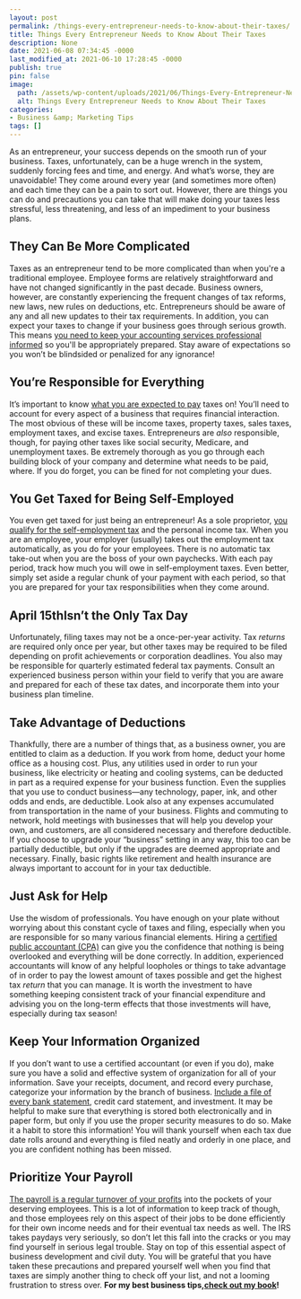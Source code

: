 ```yaml
---
layout: post
permalink: /things-every-entrepreneur-needs-to-know-about-their-taxes/
title: Things Every Entrepreneur Needs to Know About Their Taxes
description: None
date: 2021-06-08 07:34:45 -0000
last_modified_at: 2021-06-10 17:28:45 -0000
publish: true
pin: false
image:
  path: /assets/wp-content/uploads/2021/06/Things-Every-Entrepreneur-Needs-to-Know-About-Their-Taxes.jpg
  alt: Things Every Entrepreneur Needs to Know About Their Taxes
categories:
- Business &amp; Marketing Tips
tags: []
---
```

As an entrepreneur, your success depends on the smooth run of your business. Taxes, unfortunately, can be a huge wrench in the system, suddenly forcing fees and time, and energy. And what’s worse, they are unavoidable! They come around every year (and sometimes more often) and each time they can be a pain to sort out. However, there are things you can do and precautions you can take that will make doing your taxes less stressful, less threatening, and less of an impediment to your business plans.

## **They Can Be More Complicated**

Taxes as an entrepreneur tend to be more complicated than when you're a traditional employee. Employee forms are relatively straightforward and have not changed significantly in the past decade. Business owners, however, are constantly experiencing the frequent changes of tax reforms, new laws, new rules on deductions, etc. Entrepreneurs should be aware of any and all new updates to their tax requirements. In addition, you can expect your taxes to change if your business goes through serious growth. This means [you need to keep your accounting services professional informed](https://wchcpas.com/locations/accounting-services/san-francisco-ca/) so you'll be appropriately prepared. Stay aware of expectations so you won’t be blindsided or penalized for any ignorance!

## **You’re Responsible for Everything**

It’s important to know [what you are expected to pay](https://www.thebalancesmb.com/all-the-taxes-your-business-must-pay-399045) taxes on! You’ll need to account for every aspect of a business that requires financial interaction. The most obvious of these will be income taxes, property taxes, sales taxes, employment taxes, and excise taxes. Entrepreneurs are _also_ responsible, though, for paying other taxes like social security, Medicare, and unemployment taxes. Be extremely thorough as you go through each building block of your company and determine what needs to be paid, where. If you do forget, you can be fined for not completing your dues.

## **You Get Taxed for Being Self-Employed**

You even get taxed for just being an entrepreneur! As a sole proprietor, [you qualify for the self-employment tax](https://www.businessnewsdaily.com/9315-self-employed-tax-guide.html#:~:text=Unlike%20W%2D2%20employees%2C%20self,it%20is%20for%20wage%20earners.) and the personal income tax. When you are an employee, your employer (usually) takes out the employment tax automatically, as you do for your employees. There is no automatic tax take-out when you are the boss of your own paychecks. With each pay period, track how much you will owe in self-employment taxes. Even better, simply set aside a regular chunk of your payment with each period, so that you are prepared for your tax responsibilities when they come around.

## **April 15****th****Isn’t the Only Tax Day**

Unfortunately, filing taxes may not be a once-per-year activity. Tax _returns_ are required only once per year, but other taxes may be required to be filed depending on profit achievements or corporation deadlines. You also may be responsible for quarterly estimated federal tax payments. Consult an experienced business person within your field to verify that you are aware and prepared for each of these tax dates, and incorporate them into your business plan timeline.

## **Take Advantage of Deductions**

Thankfully, there are a number of things that, as a business owner, you are entitled to claim as a deduction. If you work from home, deduct your home office as a housing cost. Plus, any utilities used in order to run your business, like electricity or heating and cooling systems, can be deducted in part as a required expense for your business function. Even the supplies that you use to conduct business—any technology, paper, ink, and other odds and ends, are deductible. Look also at any expenses accumulated from transportation in the name of your business. Flights and commuting to network, hold meetings with businesses that will help you develop your own, and customers, are all considered necessary and therefore deductible. If you choose to upgrade your “business” setting in any way, this too can be partially deductible, but only if the upgrades are deemed appropriate and necessary. Finally, basic rights like retirement and health insurance are always important to account for in your tax deductible.

## **Just Ask for Help**

Use the wisdom of professionals. You have enough on your plate without worrying about this constant cycle of taxes and filing, especially when you are responsible for so many various financial elements. Hiring a [certified public accountant (CPA)](https://www.freshbooks.com/hub/accounting/cpa-vs-accountant) can give you the confidence that nothing is being overlooked and everything will be done correctly. In addition, experienced accountants will know of any helpful loopholes or things to take advantage of in order to pay the lowest amount of taxes possible and get the highest tax _return_ that you can manage. It is worth the investment to have something keeping consistent track of your financial expenditure and advising you on the long-term effects that those investments will have, especially during tax season!

## **Keep Your Information Organized**

If you don’t want to use a certified accountant (or even if you do), make sure you have a solid and effective system of organization for all of your information. Save your receipts, document, and record every purchase, categorize your information by the branch of business. [Include a file of every bank statement](https://www.smead.com/hot-topics/financial-statements-1019.asp), credit card statement, and investment. It may be helpful to make sure that everything is stored both electronically and in paper form, but only if you use the proper security measures to do so. Make it a habit to store this information! You will thank yourself when each tax due date rolls around and everything is filed neatly and orderly in one place, and you are confident nothing has been missed.

## **Prioritize Your Payroll**

[The payroll is a regular turnover of your profits](https://articles.bplans.com/5-tax-preparation-tips-every-entrepreneur-should-know/) into the pockets of your deserving employees. This is a lot of information to keep track of though, and those employees rely on this aspect of their jobs to be done efficiently for their own income needs and for their eventual tax needs as well. The IRS takes paydays very seriously, so don’t let this fall into the cracks or you may find yourself in serious legal trouble. Stay on top of this essential aspect of business development and civil duty. You will be grateful that you have taken these precautions and prepared yourself well when you find that taxes are simply another thing to check off your list, and not a looming frustration to stress over. **For my best business tips,**[**check out my book**](https://go.katebagoy.com/ebook)**!**
